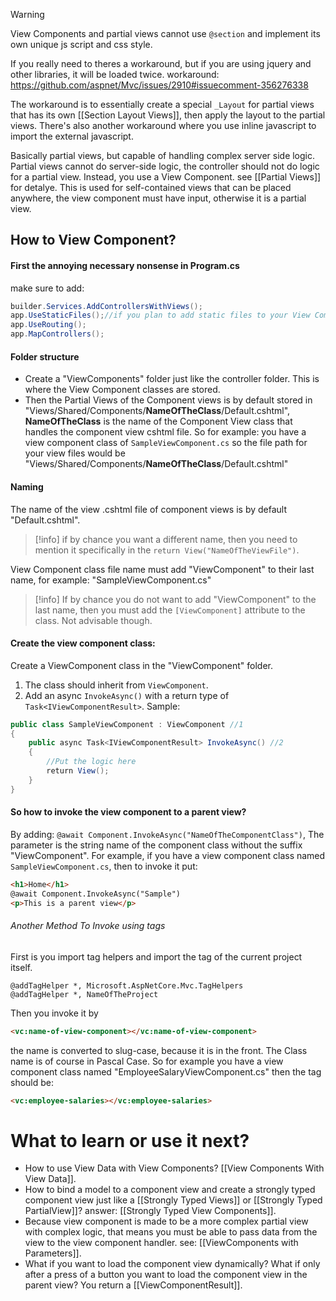 >[!warning]
>View Components and partial views cannot use `@section` and implement its own unique js script and css style.
>
>If you really need to theres a workaround, but if you are using jquery and other libraries, it will be loaded twice. workaround: https://github.com/aspnet/Mvc/issues/2910#issuecomment-356276338
>
>The workaround is to essentially create a special `_Layout` for partial views that has its own [[Section Layout Views]], then apply the layout to the partial views.
>There's also another workaround where you use inline javascript to import the external javascript.

Basically partial views, but capable of handling complex server side logic. Partial views cannot do server-side logic, the controller should not do logic for a partial view. Instead, you use a View Component. see [[Partial Views]] for detalye.
This is used for self-contained views that can be placed anywhere, the view component must have input, otherwise it is a partial view.
## How to View Component?
#### First the annoying necessary nonsense in Program.cs
make sure to add:
```c#
builder.Services.AddControllersWithViews();
app.UseStaticFiles();//if you plan to add static files to your View Component
app.UseRouting();
app.MapControllers();
```
#### Folder structure
- Create a "ViewComponents" folder just like the controller folder. This is where the View Component classes are stored.
- Then the Partial Views of the Component views is by default stored in "Views/Shared/Components/**NameOfTheClass**/Default.cshtml",  **NameOfTheClass** is the name of the Component View class that handles the component view cshtml file.
	So for example: you have a view component class of `SampleViewComponent.cs` so the file path for your view files would be "Views/Shared/Components/**NameOfTheClass**/Default.cshtml"
#### Naming
The name of the view .cshtml file of component views is by default "Default.cshtml".
>[!info]
>if by chance you want a different name, then you need to mention it specifically in the `return View("NameOfTheViewFile")`.

View Component class file name must add "ViewComponent" to their last name, for example: "SampleViewComponent.cs"
>[!info]
>If by chance you do not want to add "ViewComponent" to the last name, then you must add the `[ViewComponent]` attribute to the class. Not advisable though.
#### Create the view component class:
Create a ViewComponent class in the "ViewComponent" folder. 
1. The class should inherit from `ViewComponent`.
2. Add an async `InvokeAsync()` with a return type of `Task<IViewComponentResult>`.
Sample:
```c#
public class SampleViewComponent : ViewComponent //1
{
	public async Task<IViewComponentResult> InvokeAsync() //2
	{
		//Put the logic here
	    return View();
	}
}
```
#### So how to invoke the view component to a parent view?
By adding: `@await Component.InvokeAsync("NameOfTheComponentClass")`, The parameter is the string name of the component class without the suffix "ViewComponent".
For example, if you have a view component class named `SampleViewComponent.cs`, then to invoke it put:
```html
<h1>Home</h1>
@await Component.InvokeAsync("Sample")
<p>This is a parent view</p>
```
###### Another Method To Invoke using tags
First is you import tag helpers and import the tag of the current project itself.
```cshtml
@addTagHelper *, Microsoft.AspNetCore.Mvc.TagHelpers
@addTagHelper *, NameOfTheProject
```
Then you invoke it by 
```html
<vc:name-of-view-component></vc:name-of-view-component>
```
the name is converted to slug-case, because it is in the front. The Class name is of course in Pascal Case.
So for example you have a view component class named "EmployeeSalaryViewComponent.cs" then the tag should be:
```html
<vc:employee-salaries></vc:employee-salaries>
```
# What to learn or use it next?
- How to use View Data with View Components? [[View Components With View Data]].
- How to bind a model to a component view and create a strongly typed component view just like a [[Strongly Typed Views]] or [[Strongly Typed PartialView]]? answer: [[Strongly Typed View Components]].
- Because view component is made to be a more complex partial view with complex logic, that means you must be able to pass data from the view to the view component handler. see: [[ViewComponents with Parameters]].
- What if you want to load the component view dynamically? What if only after a press of a button you want to load the component view in the parent view? You return a [[ViewComponentResult]].